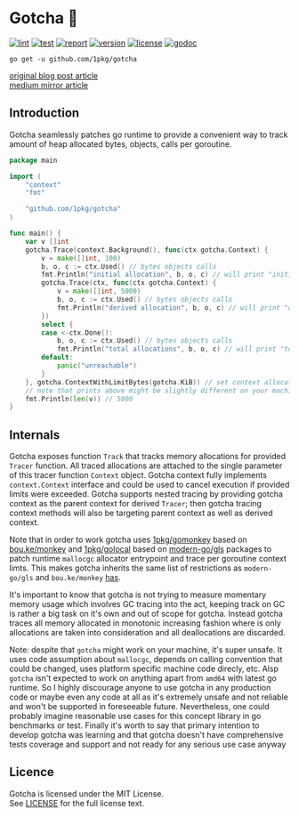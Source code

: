# Gotcha 🎯

[![lint](https://github.com/1pkg/gotcha/workflows/lint/badge.svg)](https://github.com/1pkg/gotcha/actions?query=workflow%3Alint+branch%3Amaster+)
[![test](https://github.com/1pkg/gotcha/workflows/test/badge.svg)](https://github.com/1pkg/gotcha/actions?query=workflow%3Atest+branch%3Amaster+)
[![report](https://goreportcard.com/badge/github.com/1pkg/gotcha?nocache=1)](https://goreportcard.com/report/github.com/1pkg/gotcha?nocache=1)
[![version](https://img.shields.io/github/go-mod/go-version/1pkg/gotcha)](https://github.com/1pkg/gotcha/blob/master/go.mod)
[![license](https://img.shields.io/github/license/1pkg/gotcha)](LICENSE)
[![godoc](https://img.shields.io/badge/godoc-godoc-green)](https://pkg.go.dev/github.com/1pkg/gotcha?tab=doc)

`go get -u github.com/1pkg/gotcha`

[original blog post article](https://1pkg.github.io/posts/lets_trace_goroutine_allocated_memory/)  
[medium mirror article](https://1pkg.medium.com/lets-trace-goroutine-allocated-memory-hacking-go-runtime-910bf4b04ca0)

## Introduction

Gotcha seamlessly patches go runtime to provide a convenient way to track amount of heap allocated bytes, objects, calls per goroutine.

```go
package main

import (
	"context"
	"fmt"

	"github.com/1pkg/gotcha"
)

func main() {
	var v []int
	gotcha.Trace(context.Background(), func(ctx gotcha.Context) {
		v = make([]int, 100)
		b, o, c := ctx.Used() // bytes objects calls
		fmt.Println("initial allocation", b, o, c) // will print "initial allocation 824 101 2"
		gotcha.Trace(ctx, func(ctx gotcha.Context) {
			v = make([]int, 5000)
			b, o, c := ctx.Used() // bytes objects calls
			fmt.Println("derived allocation", b, o, c) // will print "derived allocation 40024 5001 2"
		})
		select {
		case <-ctx.Done():
			b, o, c := ctx.Used() // bytes objects calls
			fmt.Println("total allocations", b, o, c) // will print "total allocations 41840 5116 15"
		default:
			panic("unreachable")
		}
	}, gotcha.ContextWithLimitBytes(gotcha.KiB)) // set context allocation limit to one kilobit
	// note that prints above might be slightly different on your machine
	fmt.Println(len(v)) // 5000
}

```

## Internals

Gotcha exposes function `Track` that tracks memory allocations for provided `Tracer` function. All traced allocations are attached to the single parameter of this tracer function `Context` object. Gotcha context fully implements `context.Context` interface and could be used to cancel execution if provided limits were exceeded. Gotcha supports nested tracing by providing gotcha context as the parent context for derived `Tracer`; then gotcha tracing context methods will also be targeting parent context as well as derived context.

Note that in order to work gotcha uses [1pkg/gomonkey](https://github.com/1pkg/gomonkey) based on [bou.ke/monkey](https://github.com/bouk/monkey) and [1pkg/golocal](https://github.com/1pkg/golocal) based on [modern-go/gls](https://github.com/modern-go/gls) packages to patch runtime `mallocgc` allocator entrypoint and trace per goroutine context limts. This makes gotcha inherits the same list of restrictions as `modern-go/gls` and `bou.ke/monkey` [has](https://github.com/bouk/monkey#notes).

It's important to know that gotcha is not trying to measure momentary memory usage which involves GC tracing into the act, keeping track on GC is rather a big task on it's own and out of scope for gotcha. Instead gotcha traces all memory allocated in monotonic increasing fashion where is only allocations are taken into consideration and all deallocations are discarded.

Note: despite that `gotcha` might work on your machine, it's super unsafe. It uses code assumption about `mallocgc`, depends on calling convention that could be changed, uses platform specific machine code direcly, etc. Alsp `gotcha` isn't expected to work on anything apart from `amd64` with latest go runtime. So I highly discourage anyone to use gotcha in any production code or maybe even any code at all as it's extremely unsafe and not reliable and won't be supported in foreseeable future. Nevertheless, one could probably imagine reasonable use cases for this concept library in go benchmarks or test. Finally it's worth to say that primary intention to develop gotcha was learning and that gotcha doesn't have comprehensive tests coverage and support and not ready for any serious use case anyway

## Licence

Gotcha is licensed under the MIT License.  
See [LICENSE](LICENSE) for the full license text.
